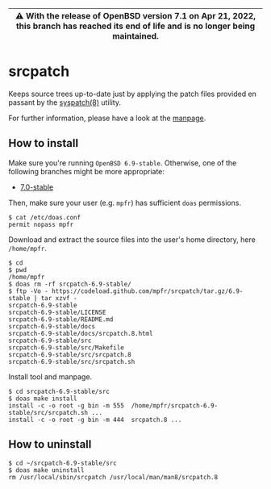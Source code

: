 | :warning: With the release of OpenBSD version 7.1 on Apr 21, 2022, this branch has reached its end of life and is no longer being maintained.
| --- |

# srcpatch

Keeps source trees up-to-date just by applying the patch files provided en passant by the [syspatch(8)](http://man.openbsd.org/syspatch) utility.

For further information, please have a look at the [manpage](https://mpfr.net/man/srcpatch/6.9-stable/srcpatch.8.html).

## How to install

Make sure you're running `OpenBSD 6.9-stable`. Otherwise, one of the following branches might be more appropriate:
* [7.0-stable](https://github.com/mpfr/srcpatch/tree/7.0-stable)

Then, make sure your user (e.g. `mpfr`) has sufficient `doas` permissions.

```
$ cat /etc/doas.conf
permit nopass mpfr
```

Download and extract the source files into the user's home directory, here `/home/mpfr`.

```
$ cd
$ pwd
/home/mpfr
$ doas rm -rf srcpatch-6.9-stable/
$ ftp -Vo - https://codeload.github.com/mpfr/srcpatch/tar.gz/6.9-stable | tar xzvf -
srcpatch-6.9-stable
srcpatch-6.9-stable/LICENSE
srcpatch-6.9-stable/README.md
srcpatch-6.9-stable/docs
srcpatch-6.9-stable/docs/srcpatch.8.html
srcpatch-6.9-stable/src
srcpatch-6.9-stable/src/Makefile
srcpatch-6.9-stable/src/srcpatch.8
srcpatch-6.9-stable/src/srcpatch.sh
```

Install tool and manpage.

```
$ cd srcpatch-6.9-stable/src
$ doas make install
install -c -o root -g bin -m 555  /home/mpfr/srcpatch-6.9-stable/src/srcpatch.sh ...
install -c -o root -g bin -m 444  srcpatch.8 ...
```

## How to uninstall

```
$ cd ~/srcpatch-6.9-stable/src
$ doas make uninstall
rm /usr/local/sbin/srcpatch /usr/local/man/man8/srcpatch.8
```
